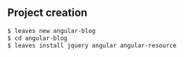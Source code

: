 ## Project creation

```sh
$ leaves new angular-blog
$ cd angular-blog
$ leaves install jquery angular angular-resource
```
